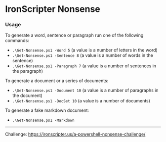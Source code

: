 # IronScripter Nonsense

### Usage

To generate a word, sentence or paragraph run one of the following commands:

* `.\Get-Nonsense.ps1 -Word 5` (a value is a number of letters in the word)
* `.\Get-Nonsense.ps1 -Sentence 8` (a value is a number of words in the sentence)
* `.\Get-Nonsense.ps1 -Paragraph 7` (a value is a number of sentences in the paragraph)

To generate a document or a series of documents:

* `.\Get-Nonsense.ps1 -Document 10` (a value is a number of paragraphs in the document)
* `.\Get-Nonsense.ps1 -DocSet 10` (a value is a number of documents)

To generate a fake markdown document:

* `.\Get-Nonsense.ps1 -Markdown`

---

Challenge: https://ironscripter.us/a-powershell-nonsense-challenge/